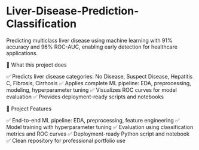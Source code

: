 # Liver-Disease-Prediction-Classification
Predicting multiclass liver disease using machine learning with 91% accuracy and 96% ROC-AUC, enabling early detection for healthcare applications.

🚀 What this project does

✅ Predicts liver disease categories: No Disease, Suspect Disease, Hepatitis C, Fibrosis, Cirrhosis
✅ Applies complete ML pipeline: EDA, preprocessing, modeling, hyperparameter tuning
✅ Visualizes ROC curves for model evaluation
✅ Provides deployment-ready scripts and notebooks

🚀 Project Features

✅ End-to-end ML pipeline: EDA, preprocessing, feature engineering
✅ Model training with hyperparameter tuning
✅ Evaluation using classification metrics and ROC curves
✅ Deployment-ready Python script and notebook
✅ Clean repository for professional portfolio use
